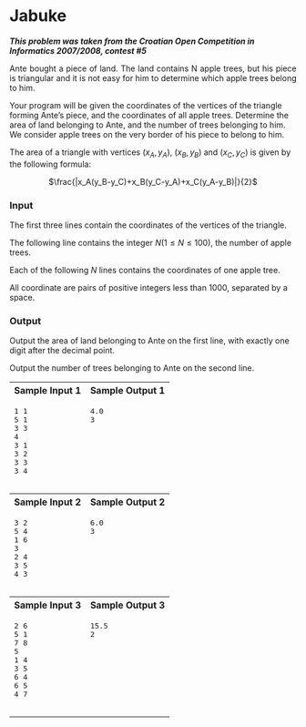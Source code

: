 # Jabuke #

***This problem was taken from the Croatian Open Competition in Informatics 2007/2008, contest #5***

<p align="justify">
Ante bought a piece of land. The land contains N apple trees, but his piece is triangular and it is not easy for him to determine which apple trees belong to him.
  
Your program will be given the coordinates of the vertices of the triangle forming Ante’s piece, and the coordinates of all apple trees. Determine the area of land belonging to Ante, and the number of trees belonging to him. We consider apple trees on the very border of his piece to belong to him.

The area of a triangle with vertices $(x_A, y_A)$, $(x_B, y_B)$ and $(x_C, y_C)$ is given by the following formula:

<p align="center">
    $\frac{|x_A(y_B-y_C)+x_B(y_C-y_A)+x_C(y_A-y_B)|}{2}$
</p>


### Input ###
The first three lines contain the coordinates of the vertices of the triangle.

The following line contains the integer $N(1\le N\le100)$, the number of apple trees.

Each of the following $N$ lines contains the coordinates of one apple tree.

All coordinate are pairs of positive integers less than 1000, separated by a space.

### Output ###
Output the area of land belonging to Ante on the first line, with exactly one digit after the decimal point.

Output the number of trees belonging to Ante on the second line.

</p>

<table>
    <tr>
        <th>Sample Input 1</th>
        <th>Sample Output 1</th>
    </tr>
    <tr>
        <td valign="top">
            <pre>
1 1
5 1
3 3
4
3 1
3 2
3 3
3 4
            </pre>
            </td>
            <td valign="top">
            <pre>
4.0
3
            </pre>
        </td>
    </tr>
    <tr>
        <th>Sample Input 2</th>
        <th>Sample Output 2</th>
    </tr>
    <tr>
        <td valign="top">
        <pre>
3 2
5 4
1 6
3
2 4
3 5
4 3
        </pre>
        </td>
        <td valign="top">
        <pre>
6.0
3
        </pre>
        </td>
    </tr>
    <tr>
        <th>Sample Input 3</th>
        <th>Sample Output 3</th>
    </tr>
    <tr>
        <td valign="top">
        <pre>
2 6
5 1
7 8
5
1 4
3 5
6 4
6 5
4 7
        </pre>
        </td>
        <td valign="top">
        <pre>
15.5
2
        </pre>
        </td>
    </tr>
</table>
